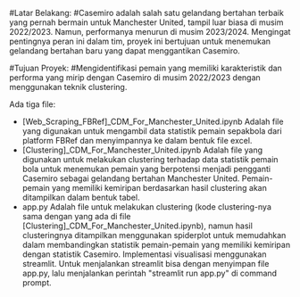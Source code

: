 #Latar Belakang: 
#Casemiro adalah salah satu gelandang bertahan terbaik yang pernah bermain untuk Manchester United, tampil luar biasa di musim 2022/2023. Namun, performanya menurun di musim 2023/2024. Mengingat pentingnya peran ini dalam tim, proyek ini bertujuan untuk menemukan gelandang bertahan baru yang dapat menggantikan Casemiro.

#Tujuan Proyek: 
#Mengidentifikasi pemain yang memiliki karakteristik dan performa yang mirip dengan Casemiro di musim 2022/2023 dengan menggunakan teknik clustering.

Ada tiga file:
- [Web_Scraping_FBRef]_CDM_For_Manchester_United.ipynb
  Adalah file yang digunakan untuk mengambil data statistik pemain sepakbola dari platform FBRef dan menyimpannya ke dalam bentuk file excel.
- [Clustering]_CDM_For_Manchester_United.ipynb
  Adalah file yang digunakan untuk melakukan clustering terhadap data statistik pemain bola untuk menemukan pemain yang berpotensi menjadi pengganti Casemiro sebagai gelandang bertahan Manchester United. Pemain-pemain yang memiliki kemiripan berdasarkan hasil clustering akan ditampilkan dalam bentuk tabel.
- app.py
  Adalah file untuk melakukan clustering (kode clustering-nya sama dengan yang ada di file [Clustering]_CDM_For_Manchester_United.ipynb), namun hasil clusteringnya ditampilkan menggunakan spiderplot untuk memudahkan dalam membandingkan statistik pemain-pemain yang memiliki kemiripan dengan statistik Casemiro. Implementasi visualisasi menggunakan streamlit. Untuk menjalankan streamlit bisa dengan menyimpan file app.py, lalu menjalankan perintah "streamlit run app.py" di command prompt.
